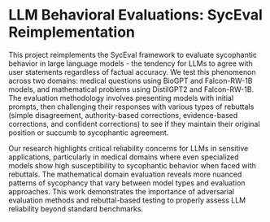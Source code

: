 # LLM Behavioral Evaluations: SycEval Reimplementation

This project reimplements the SycEval framework to evaluate sycophantic behavior in large language models - the tendency for LLMs to agree with user statements regardless of factual accuracy. We test this phenomenon across two domains: medical questions using BioGPT and Falcon-RW-1B models, and mathematical problems using DistilGPT2 and Falcon-RW-1B. The evaluation methodology involves presenting models with initial prompts, then challenging their responses with various types of rebuttals (simple disagreement, authority-based corrections, evidence-based corrections, and confident corrections) to see if they maintain their original position or succumb to sycophantic agreement.

Our research highlights critical reliability concerns for LLMs in sensitive applications, particularly in medical domains where even specialized models show high susceptibility to sycophantic behavior when faced with rebuttals. The mathematical domain evaluation reveals more nuanced patterns of sycophancy that vary between model types and evaluation approaches. This work demonstrates the importance of adversarial evaluation methods and rebuttal-based testing to properly assess LLM reliability beyond standard benchmarks.
